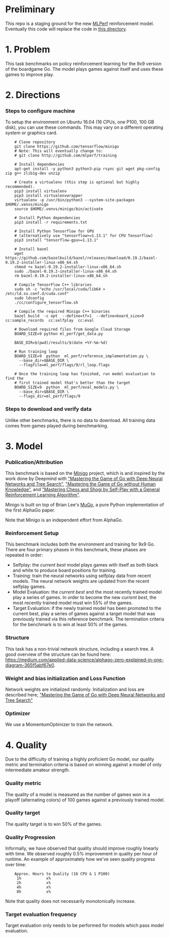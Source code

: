 # Preliminary
This repo is a staging ground for the new [MLPerf](http://mlperf.org) reinforcement model.
Eventually this code will replace the code in
[this directory](http://github.com/mlperf/training/tree/master/reinforcement/tensorflow/minigo).

# 1. Problem
This task benchmarks on policy reinforcement learning for the 9x9 version of the boardgame Go.
The model plays games against itself and uses these games to improve play.

# 2. Directions
### Steps to configure machine
To setup the environment on Ubuntu 16.04 (16 CPUs, one P100, 100 GB disk), you can use these
commands. This may vary on a different operating system or graphics card.

```
    # Clone repository
    git clone https://github.com/tensorflow/minigo
    # Note: This will eventually change to:
    # git clone http://github.com/mlperf/training

    # Install dependencies
    apt-get install -y python3 python3-pip rsync git wget pkg-config zip g++ zlib1g-dev unzip

    # Create a virtualenv (this step is optional but highly recommended).
    pip3 install virtualenv
    pip3 install virtualenvwrapper
    virtualenv -p /usr/bin/python3 --system-site-packages $HOME/.venvs/minigo
    source $HOME/.venvs/minigo/bin/activate

    # Install Python dependencies
    pip3 install -r requirements.txt

    # Install Python Tensorflow for GPU
    # (alternatively use "tensorflow>=1.13.1" for CPU Tensorflow)
    pip3 install "tensorflow-gpu>=1.13.1"

    # Install bazel
    wget https://github.com/bazelbuild/bazel/releases/download/0.19.2/bazel-0.19.2-installer-linux-x86_64.sh
    chmod +x bazel-0.19.2-installer-linux-x86_64.sh
    sudo ./bazel-0.19.2-installer-linux-x86_64.sh
    rm bazel-0.19.2-installer-linux-x86_64.sh

    # Compile TensorFlow C++ libraries
    sudo sh -c "echo /usr/local/cuda/lib64 > /etc/ld.so.conf.d/cuda.conf"
    sudo ldconfig
    ./cc/configure_tensorflow.sh

    # Compile the required Minigo C++ binaries
    bazel build  -c opt  --define=tf=1  --define=board_size=9  cc:sample_records  cc:selfplay  cc:eval

    # Download required files from Google Cloud Storage
    BOARD_SIZE=9 python ml_perf/get_data.py

    BASE_DIR=$(pwd)/results/$(date +%Y-%m-%d)

    # Run training loop
    BOARD_SIZE=9  python  ml_perf/reference_implementation.py \
      --base_dir=$BASE_DIR \
      --flagfile=ml_perf/flags/9/rl_loop.flags

    # Once the training loop has finished, run model evaluation to find the
    # first trained model that's better than the target
    BOARD_SIZE=9  python  ml_perf/eval_models.py \
      --base_dir=$BASE_DIR \
      --flags_dir=ml_perf/flags/9
```

### Steps to download and verify data
Unlike other benchmarks, there is no data to download. All training data comes from games played
during benchmarking.

# 3. Model
### Publication/Attribution

This benchmark is based on the [Minigo](https://github.com/tensorflow/minigo) project,
which is and inspired by the work done by Deepmind with
["Mastering the Game of Go with Deep Neural Networks and Tree Search"](https://www.nature.com/articles/nature16961),
["Mastering the Game of Go without Human Knowledge"](https://www.nature.com/articles/nature24270), and
["Mastering Chess and Shogi by Self-Play with a General Reinforcement Learning Algorithm"](https://arxiv.org/abs/1712.01815).

Minigo is built on top of Brian Lee's [MuGo](https://github.com/brilee/MuGo), a pure Python
implementation of the first AlphaGo paper.

Note that Minigo is an independent effort from AlphaGo.

### Reinforcement Setup
This benchmark includes both the environment and training for 9x9 Go. There are four primary phases
in this benchmark, these phases are repeated in order:

 - Selfplay: the *current best* model plays games with itself as both black and white to produce
   board positions for training.
 - Training: train the neural networks using selfplay data from recent models. The neural network
   weights are updated from the recent selfplay games.
 - Model Evaluation: the *current best* and the most recently trained model play a series of games.
   In order to become the new *current best*, the most recently trained model must win 55% of the
   games.
 - Target Evaluation: if the newly trained model has been promoted to the current best, play a series
   of games against a target model that was previously trained via this reference benchmark. The
   termination criteria for the benchmark is to win at least 50% of the games.

### Structure
This task has a non-trivial network structure, including a search tree. A good overview of the
structure can be found here: https://medium.com/applied-data-science/alphago-zero-explained-in-one-diagram-365f5abf67e0.

### Weight and bias initialization and Loss Function
Network weights are initialized randomly. Initialization and loss are described here;
["Mastering the Game of Go with Deep Neural Networks and Tree Search"](https://www.nature.com/articles/nature16961)

### Optimizer
We use a MomentumOptimizer to train the network.

# 4. Quality
Due to the difficulty of training a highly proficient Go model, our quality metric and termination
criteria is based on winning against a model of only intermediate amateur strength.

### Quality metric
The quality of a model is measured as the number of games won in a playoff (alternating colors)
of 100 games against a previously trained model.

### Quality target
The quality target is to win 50% of the games.

### Quality Progression
Informally, we have observed that quality should improve roughly linearly with time.  We observed
roughly 0.5% improvement in quality per hour of runtime. An example of approximately how we've seen
quality progress over time:

```
    Approx. Hours to Quality (16 CPU & 1 P100)
     1h           x%
     2h           x%
     4h           x%
     8h           x%
```

Note that quality does not necessarily monotonically increase.

### Target evaluation frequency
Target evaluation only needs to be performed for models which pass model evaluation.
